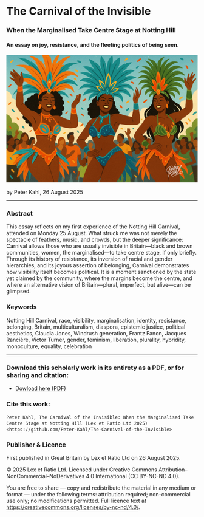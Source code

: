 # The Carnival of the Invisible

### When the Marginalised Take Centre Stage at Notting Hill

#### An essay on joy, resistance, and the fleeting politics of being seen.

![alt text](https://github.com/Peter-Kahl/The-Carnival-of-the-Invisible/blob/main/carnival.jpg?raw=true)

by Peter Kahl, 26 August 2025

---

### Abstract

This essay reflects on my first experience of the Notting Hill Carnival, attended on Monday 25 August. What struck me was not merely the spectacle of feathers, music, and crowds, but the deeper significance: Carnival allows those who are usually invisible in Britain—black and brown communities, women, the marginalised—to take centre stage, if only briefly. Through its history of resistance, its inversion of racial and gender hierarchies, and its joyous assertion of belonging, Carnival demonstrates how visibility itself becomes political. It is a moment sanctioned by the state yet claimed by the community, where the margins become the centre, and where an alternative vision of Britain—plural, imperfect, but alive—can be glimpsed.

### Keywords

Notting Hill Carnival, race, visibility, marginalisation, identity, resistance, belonging, Britain, multiculturalism, diaspora, epistemic justice, political aesthetics, Claudia Jones, Windrush generation, Frantz Fanon, Jacques Rancière, Victor Turner, gender, feminism, liberation, plurality, hybridity, monoculture, equality, celebration

---

### Download this scholarly work in its entirety as a PDF, or for sharing and citation:

- [Dowload here (PDF)](https://raw.githubusercontent.com/Peter-Kahl/The-Carnival-of-the-Invisible/master/Kahl_P_The_Carnival_of_the_Invisible_26-AUG-2025.pdf)

### Cite this work:

```
Peter Kahl, The Carnival of the Invisible: When the Marginalised Take Centre Stage at Notting Hill (Lex et Ratio Ltd 2025) <https://github.com/Peter-Kahl/The-Carnival-of-the-Invisible>
```

### Publisher & Licence

First published in Great Britain by Lex et Ratio Ltd on 26 August 2025.

© 2025 Lex et Ratio Ltd. Licensed under Creative Commons Attribution–NonCommercial–NoDerivatives 4.0 International (CC BY-NC-ND 4.0).

You are free to share — copy and redistribute the material in any medium or format — under the following terms: attribution required; non-commercial use only; no modifications permitted. Full licence text at <https://creativecommons.org/licenses/by-nc-nd/4.0/>.